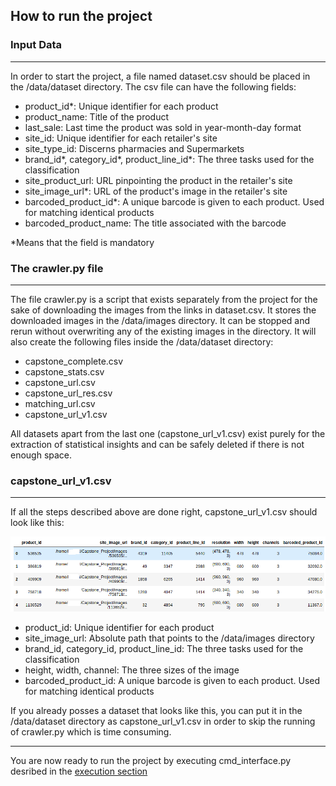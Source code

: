 ## How to run the project

### Input Data

---

In order to start the project, a file named dataset.csv should be placed in 
the /data/dataset directory. The csv file can have the following fields:

* product_id*: Unique identifier for each product  
* product_name: Title of the product 	  
* last_sale: Last time the product was sold in year-month-day format  
* site_id: Unique identifier for each retailer's site  
* site_type_id: Discerns pharmacies and Supermarkets  
* brand_id*, category_id*, product_line_id*: The three tasks used for the classification   
* site_product_url: URL pinpointing the product in the retailer's site  
* site_image_url*: URL of the product's image in the retailer's site  
* barcoded_product_id*: A unique barcode is given to each product. Used for matching identical products  
* barcoded_product_name:  The title associated with the barcode  


*Means that the field is mandatory

### The crawler.py file

---

The file crawler.py is a script that exists separately from the project for the sake of
downloading the images from the links in dataset.csv. It stores the downloaded 
images in the /data/images directory. It can be stopped and rerun without overwriting
any of the existing images in the directory. It will also create the following files 
inside the /data/dataset directory:
  
* capstone_complete.csv  
* capstone_stats.csv  
* capstone_url.csv  
* capstone_url_res.csv  
* matching_url.csv  
* capstone_url_v1.csv

All datasets apart from the last one (capstone_url_v1.csv) exist purely for the extraction
of statistical insights and can be safely deleted if there is not enough space.

### capstone_url_v1.csv

---

If all the steps described above are done right, capstone_url_v1.csv should look
like this:

![Alt text](../sample2.png?raw=true "Title")

* product_id: Unique identifier for each product  
* site_image_url: Absolute path that points to the /data/images directory 
* brand_id, category_id, product_line_id: The three tasks used for the classification  
* height, width, channel: The three sizes of the image  
* barcoded_product_id: A unique barcode is given to each product. Used for matching
identical products  

If you already posses a dataset that looks like this, you can put it in the
/data/dataset directory as capstone_url_v1.csv in order to skip the running of crawler.py
which is time consuming.

---

You are now ready to run the project by executing cmd_interface.py desribed in the
[execution section](Execution.md)
